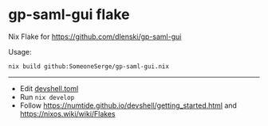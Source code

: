 # gp-saml-gui flake

Nix Flake for https://github.com/dlenski/gp-saml-gui

Usage:

```
nix build github:SomeoneSerge/gp-saml-gui.nix
```

* * *

- Edit [devshell.toml](./devshell.toml)
- Run `nix develop`
- Follow https://numtide.github.io/devshell/getting_started.html
  and https://nixos.wiki/wiki/Flakes

